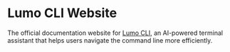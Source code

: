 # Lumo CLI Website

The official documentation website for [Lumo CLI](https://github.com/agnath18K/lumo_cli), an AI-powered terminal assistant that helps users navigate the command line more efficiently.